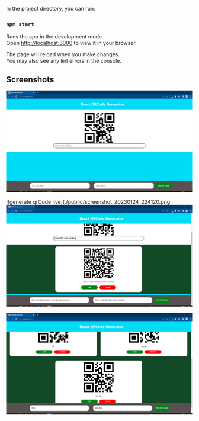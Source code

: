 In the project directory, you can run:

### `npm start`

Runs the app in the development mode.\
Open [http://localhost:3000](http://localhost:3000) to view it in your browser.

The page will reload when you make changes.\
You may also see any lint errors in the console.

## Screenshots 

![first looking](./public/screenshot_20230124_224029.png)

![generate qrCode live](./public/screenshot_20230124_224120.png
![crud operations](./public/screenshot_20230124_224316.png)

![](./public/screenshot_20230124_224558.png)
